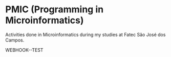 # PMIC (Programming in Microinformatics)
 Activities done in Microinformatics during my studies at Fatec São José dos Campos.

WEBHOOK--TEST
